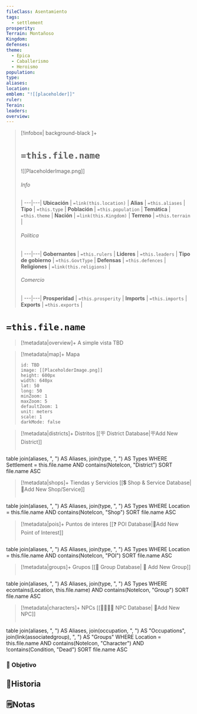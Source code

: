 ```yaml
---
fileClass: Asentamiento
tags:
  - settlement
prosperity: 
Terrain: Montañoso
Kingdom: 
defenses: 
theme:
  - Epica
  - Caballerismo
  - Heroismo
population: 
type: 
aliases: 
location: 
emblem: "![[placeholder]]"
ruler: 
Terain: 
leaders:
overview: 
---
```


> [!infobox| background-black ]+
> # `=this.file.name`
> ![[PlaceholderImage.png]]
> ###### Info
>  |
> ---|---|
>  **Ubicación** | `=link(this.location)` |
> **Alias** | `=this.aliases` |
> **Tipo** | `=this.type` |
> **Población** | `=this.population` |
> **Temática** | `=this.theme` |
> **Nación** | `=link(this.Kingdom)` |
> **Terreno** | `=this.terrain` |
> ###### Política
>  |
> ---|---|
> **Gobernantes** | `=this.rulers` |
> **Lideres** | `=this.leaders` |
> **Tipo de gobierno** | `=this.GovtType` |
> **Defensas** | `=this.defences` |
> **Religiones** | `=link(this.religions)` |
> ###### Comercio
>  |
> ---|---|
> **Prosperidad** | `=this.prosperity` |
> **Imports** | `=this.imports` |
> **Exports** | `=this.exports` |
# **`=this.file.name`**
> [!metadata|overview]+ A simple vista
TBD

> [!metadata|map]+ Mapa
> ```leaflet
> id: TBD
> image: [[PlaceholderImage.png]]
> height: 600px
> width: 640px
> lat: 50
> long: 50
> minZoom: 1
> maxZoom: 5
> defaultZoom: 1
> unit: meters
> scale: 1
> darkMode: false
> ```

> [!metadata|districts]+ Distritos
> [[🪧 District Database|🪧Add New District]]
> ```dataview
table join(aliases, ", ") AS Aliases, join(type, ", ") AS Types
WHERE Settlement = this.file.name AND contains(NoteIcon, "District")
SORT file.name ASC

> [!metadata|shops]+ Tiendas y Servicios
> [[💲 Shop & Service Database|📝Add New Shop/Service]]
> ```dataview
table join(aliases, ", ") AS Aliases, join(type, ", ") AS Types
WHERE Location = this.file.name AND contains(NoteIcon, "Shop")
SORT file.name ASC

> [!metadata|pois]+ Puntos de interes
> [[❓ POI Database|📝Add New Point of Interest]]
> ```dataview
table join(aliases, ", ") AS Aliases, join(type, ", ") AS Types
WHERE Location = this.file.name AND contains(NoteIcon, "POI")
SORT file.name ASC

> [!metadata|groups]+ Grupos
> [[🔰 Group Database| 🔰 Add New Group]]
> ```dataview
table join(aliases, ", ") AS Aliases, join(type, ", ") AS Types
WHERE econtains(Location, this.file.name) AND contains(NoteIcon, "Group")
SORT file.name ASC

> [!metadata|characters]+ NPCs
> [[👨‍👩‍👧‍👦 NPC Database| 📝Add New NPC]]
> ```dataview
table join(aliases, ", ") AS Aliases, join(occupation, ", ") AS "Occupations", join(link(associatedgroup), ", ") AS "Groups"
WHERE Location = this.file.name AND contains(NoteIcon, "Character") AND !contains(Condition, "Dead")
SORT file.name ASC

### 🎯 Objetivo

## 📜Historia

## 🗒️Notas
